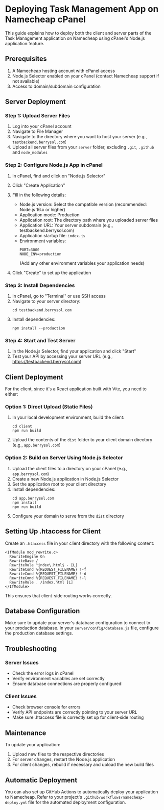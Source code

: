 # Deploying Task Management App on Namecheap cPanel

This guide explains how to deploy both the client and server parts of the Task Management application on Namecheap using cPanel's Node.js application feature.

## Prerequisites

1. A Namecheap hosting account with cPanel access
2. Node.js Selector enabled on your cPanel (contact Namecheap support if not available)
3. Access to domain/subdomain configuration

## Server Deployment

### Step 1: Upload Server Files

1. Log into your cPanel account
2. Navigate to File Manager
3. Navigate to the directory where you want to host your server (e.g., `testbackend.berrysol.com`)
4. Upload all server files from your `server` folder, excluding `.git`, `.github` and `node_modules`

### Step 2: Configure Node.js App in cPanel

1. In cPanel, find and click on "Node.js Selector"
2. Click "Create Application"
3. Fill in the following details:
   - Node.js version: Select the compatible version (recommended: Node.js 16.x or higher)
   - Application mode: Production
   - Application root: The directory path where you uploaded server files
   - Application URL: Your server subdomain (e.g., testbackend.berrysol.com)
   - Application startup file: `index.js`
   - Environment variables:
     ```
     PORT=3000
     NODE_ENV=production
     ```
     (Add any other environment variables your application needs)

4. Click "Create" to set up the application

### Step 3: Install Dependencies

1. In cPanel, go to "Terminal" or use SSH access
2. Navigate to your server directory:
   ```
   cd testbackend.berrysol.com
   ```
3. Install dependencies:
   ```
   npm install --production
   ```

### Step 4: Start and Test Server

1. In the Node.js Selector, find your application and click "Start"
2. Test your API by accessing your server URL (e.g., https://testbackend.berrysol.com)

## Client Deployment

For the client, since it's a React application built with Vite, you need to either:

### Option 1: Direct Upload (Static Files)

1. In your local development environment, build the client:
   ```
   cd client
   npm run build
   ```
2. Upload the contents of the `dist` folder to your client domain directory (e.g., `app.berrysol.com`)

### Option 2: Build on Server Using Node.js Selector

1. Upload the client files to a directory on your cPanel (e.g., `app.berrysol.com`)
2. Create a new Node.js application in Node.js Selector
3. Set the application root to your client directory
4. Install dependencies:
   ```
   cd app.berrysol.com
   npm install
   npm run build
   ```
5. Configure your domain to serve from the `dist` directory

## Setting Up .htaccess for Client

Create an `.htaccess` file in your client directory with the following content:

```
<IfModule mod_rewrite.c>
  RewriteEngine On
  RewriteBase /
  RewriteRule ^index\.html$ - [L]
  RewriteCond %{REQUEST_FILENAME} !-f
  RewriteCond %{REQUEST_FILENAME} !-d
  RewriteCond %{REQUEST_FILENAME} !-l
  RewriteRule . /index.html [L]
</IfModule>
```

This ensures that client-side routing works correctly.

## Database Configuration

Make sure to update your server's database configuration to connect to your production database. In your `server/config/database.js` file, configure the production database settings.

## Troubleshooting

### Server Issues

- Check the error logs in cPanel
- Verify environment variables are set correctly
- Ensure database connections are properly configured

### Client Issues

- Check browser console for errors
- Verify API endpoints are correctly pointing to your server URL
- Make sure .htaccess file is correctly set up for client-side routing

## Maintenance

To update your application:

1. Upload new files to the respective directories
2. For server changes, restart the Node.js application
3. For client changes, rebuild if necessary and upload the new build files

## Automatic Deployment

You can also set up GitHub Actions to automatically deploy your application to Namecheap. Refer to your project's `.github/workflows/namecheap-deploy.yml` file for the automated deployment configuration.
